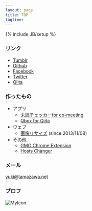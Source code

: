 ```yaml
---
layout: page
title: TOP
tagline: 
---
```

{% include JB/setup %}

### リンク
* [Tumblr](http://php6.tumblr.com/)
* [Github](http://github.com/srea/)
* [Facebook](https://www.facebook.com/srea.jp)
* [Twitter](http://twitter.com/yukimikan88/)
* [Qiita](http://qiita.com/srea/)

### 作ったもの
* アプリ
    * [未読チェッカーfor co-meeting](./apps/co-meeting-123.html)
    * [Qbox for Qiita](./apps/qbox.html)
* ウェブ
    * [画像リサイズ](http://srea.jp/) (since:2013/11/08)
* その他
    * [GMO Chrome Extension](https://chrome.google.com/webstore/detail/gmo-internet-group/cnfbjifnicjikijhganebgjljkdikdgn)
    * [Hosts Changer](./HostsChanger/)

### メール
<a href="mailto:yuki@tamazawa.net">yuki@tamazawa.net</a>

### プロフ
![MyIcon](https://s.gravatar.com/avatar/a5e94e6a511b483b25138520506fbfaf?s=50 "MyIcon")
<!--

<ul class="posts">
  {% for post in site.posts %}
    <li><span>{{ post.date | date_to_string }}</span> &raquo; <a href="{{ BASE_PATH }}{{ post.url }}">{{ post.title }}</a></li>
  {% endfor %}
</ul>
-->
